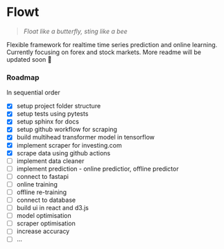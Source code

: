 # Flowt


> *Float like a butterfly, sting like a bee*

Flexible framework for realtime time series prediction and online learning. Currently focusing on forex and stock markets.
More readme will be updated soon 🚀

### Roadmap

In sequential order

- [x] setup project folder structure
- [x] setup tests using pytests
- [x] setup sphinx for docs
- [x] setup github workflow for scraping
- [x] build multihead transformer model in tensorflow
- [x] implement scraper for investing.com
- [x] scrape data using github actions
- [ ] implement data cleaner
- [ ] implement prediction - online predictior, offline predictor
- [ ] connect to fastapi
- [ ] online training
- [ ] offline re-training
- [ ] connect to database
- [ ] build ui in react and d3.js
- [ ] model optimisation
- [ ] scraper optimisation
- [ ] increase accuracy
- [ ] ...
